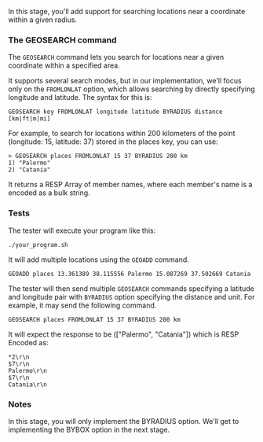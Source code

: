 In this stage, you'll add support for searching locations near a coordinate within a given radius.

### The GEOSEARCH command

The `GEOSEARCH` command lets you search for locations near a given coordinate within a specified area.

It supports several search modes, but in our implementation, we'll focus only on the `FROMLONLAT` option, which allows searching by directly specifying longitude and latitude. The syntax for this is:

```
GEOSEARCH key FROMLONLAT longitude latitude BYRADIUS distance [km|ft|m|mi]
```

For example, to search for locations within 200 kilometers of the point (longitude: 15, latitude: 37) stored in the places key, you can use:

```
> GEOSEARCH places FROMLONLAT 15 37 BYRADIUS 200 km
1) "Palermo"
2) "Catania"
```

It returns a RESP Array of member names, where each member's name is a encoded as a bulk string.

### Tests
The tester will execute your program like this:

```
./your_program.sh
```

It will add multiple locations using the `GEOADD` command.

```
GEOADD places 13.361389 38.115556 Palermo 15.087269 37.502669 Catania
```

The tester will then send multiple `GEOSEARCH` commands specifying a latitude and longitude pair with `BYRADIUS` option specifying the distance and unit. For example, it may send the following command.

```
GEOSEARCH places FROMLONLAT 15 37 BYRADIUS 200 km
```

It will expect the response to be (["Palermo", "Catania"]) which is RESP Encoded as:

```
*2\r\n
$7\r\n
Palermo\r\n
$7\r\n
Catania\r\n
```

### Notes
In this stage, you will only implement the BYRADIUS option. We'll get to implementing the BYBOX option in the next stage.